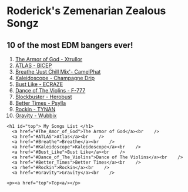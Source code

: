 <!DOCTYPE html>
<html lang="en" dir="ltr">
  <head>
    <meta charset="utf-8">
    <title></title>
  </head>
  <body>
    <h1>Roderick's Zemenarian Zealous Songz</h1>
    <h2>10 of the most EDM bangers ever!</h2>
    <ol>
      <li><a href="one">The Armor of God - Xtrullor</a></li>
      <li><a href="two">ATLAS - BICEP</a></li>
      <li><a href="three">Breathe 'Just Chill Mix'- CamelPhat</a></li>
      <li><a href="four">Kaleidoscope - Champagne Drip</a></li>
      <li><a href="five">Bust Like - ECRAZE</a></li>
      <li><a href="six">Dance of The Violins - F-777</a></li>
      <li><a href="seven">Blockbuster - Herobust</a></li>
      <li><a href="eight">Better Times - Psylla</a></li>
      <li><a href="nine">Rockin - TYNAN</a></li>
      <li><a href="ten">Gravity - Wubbix</a></li>
    </ol>

    <h1 id="top"> My Songs List </h1>
      <a href="#The_Amor_of_God">The Armor of God</a><br    />
      <a href="#ATLAS">Atlas</a><br    />
      <a href="#Breathe">Breathe</a><br    />
      <a href="#Kaleidoscope">Kaleidoscope</a><br    />
      <a href="#Bust_Like">Bust Like</a><br    />
      <a href="#Dance_of_The_Violins">Dance of The Violins</a><br    />
      <a href="#Better_Times">Better Times</a><br    />
      <a rhef="#Rockin">Rockin</a><br    />
      <a href="#Gravity">Gravity</a><br    />

    <p><a href="top">Top<a/></p>
  </body>
</html>
